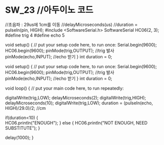 # SW_23 //아두이노 코드
//초음파 : 29us에 1cm를 이동
//delayMicroseconds(us)
//duration = pulseIn(pin, HIGH);
#include <SoftwareSerial.h>
SoftwareSerial HC06(2, 3);
#define trig 4
#define echo 5

void setup() {
  // put your setup code here, to run once:
  Serial.begin(9600);
  HC06.begin(9600);
  pinMode(trig,OUTPUT); //trig 발사
  pinMode(echo,INPUT); //echo 받기
}
int duration = 0;

void setup() {
  // put your setup code here, to run once:
  Serial.begin(9600);
  HC06.begin(9600);
  pinMode(trig,OUTPUT); //trig 발사
  pinMode(echo,INPUT); //echo 받기
}
int duration = 0;

void loop() {
  // put your main code here, to run repeatedly:
  
  digitalWrite(trig,LOW);
  delayMicroseconds(2);
  digitalWrite(trig,HIGH);
  delayMicroseconds(10);
  digitalWrite(trig,LOW);
  duration = (pulseIn(echo, HIGH)/29.0)/2; //cm

if(duration<10)
   {   
      HC06.println("ENOUGH");
   }
    else
   {
      HC06.println("NOT ENOUGH, NEED SUBSTITUTE");
    }
  
  delay(1000);
}
